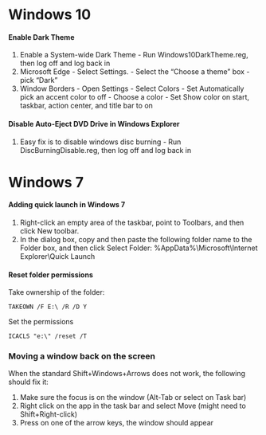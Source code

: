 Windows 10
======

#### Enable Dark Theme

  1. Enable a System-wide Dark Theme
    - Run Windows10DarkTheme.reg, then log off and log back in
  1. Microsoft Edge
    - Select Settings. 
    - Select the “Choose a theme” box
    - pick “Dark” 
  1. Window Borders
    - Open Settings
	- Select Colors
	- Set Automatically pick an accent color to off
	- Choose a color
	- Set Show color on start, taskbar, action center, and title bar to on


#### Disable Auto-Eject DVD Drive in Windows Explorer

  1. Easy fix is to disable windows disc burning
    - Run DiscBurningDisable.reg, then log off and log back in


Windows 7
======

#### Adding quick launch in Windows 7

  1. Right-click an empty area of the taskbar, point to Toolbars, and then click New toolbar.
  1. In the dialog box, copy and then paste the following folder name to the Folder box, and then click Select Folder:
%AppData%\Microsoft\Internet Explorer\Quick Launch


#### Reset folder permissions

Take ownership of the folder:

    TAKEOWN /F E:\ /R /D Y


Set the permissions

    ICACLS "e:\" /reset /T


### Moving a window back on the screen

When the standard Shift+Windows+Arrows does not work, the following should fix it:

  1. Make sure the focus is on the window (Alt-Tab or select on Task bar)
  1. Right click on the app in the task bar and select Move (might need to Shift+Right-click)
  1. Press on one of the arrow keys, the window should appear

